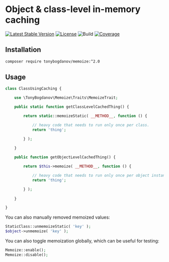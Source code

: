 # Object & class-level in-memory caching

[![Latest Stable Version](https://poser.pugx.org/tonybogdanov/memoize/v/stable)](https://packagist.org/packages/tonybogdanov/memoize)
[![License](https://poser.pugx.org/tonybogdanov/memoize/license)](https://packagist.org/packages/tonybogdanov/memoize)
![Build](https://github.com/tonybogdanov/memoize/workflows/build/badge.svg)
[![Coverage](http://tonybogdanov.github.io/memoize/coverage.svg)](http://tonybogdanov.github.io/memoize/index.html)

## Installation

```bash
composer require tonybogdanov/memoize:^2.0
```

## Usage

```php
class ClassUsingCaching {

    use \TonyBogdanov\Memoize\Traits\MemoizeTrait;

    public static function getClassLevelCachedThing() {

        return static::memoizeStatic( __METHOD__, function () {

            // heavy code that needs to run only once per class.
            return 'thing';

        } );
    
    }

    public function getObjectLevelCachedThing() {

        return $this->memoize( __METHOD__, function () {

            // heavy code that needs to run only once per object instance.
            return 'thing';

        } );
    
    }

}
```

You can also manually removed memoized values:

```php
StaticClass::unmemoizeStatic( 'key' );
$object->unmemoize( 'key' );
```

You can also toggle memoization globally, which can be useful for testing:

```php
Memoize::enable();
Memoize::disable();
```
